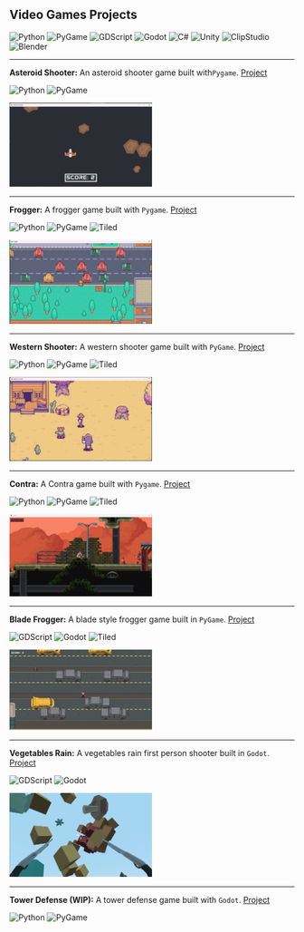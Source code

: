 ## Video Games Projects

![Python](https://img.shields.io/badge/-Python-000000?style=flat&logo=Python)
![PyGame](https://img.shields.io/badge/-PyGame-000000?style=flat&logo=PyGame)
![GDScript](https://img.shields.io/badge/-GDScript-000000?style=flat&logo=GDScript)
![Godot](https://img.shields.io/badge/-Godot-000000?style=flat&logo=Godot-Engine)
![C#](https://img.shields.io/badge/-CS-000000?style=flat&logo=CSharp)
![Unity](https://img.shields.io/badge/-Unity-000000?style=flat&logo=Unity)
![ClipStudio](https://img.shields.io/badge/-ClipStudioPaint-000000?style=flat&logo=ClipStudio)
![Blender](https://img.shields.io/badge/-Blender-000000?style=flat&logo=Blender)

---

**Asteroid Shooter:** An asteroid shooter game built with`Pygame`. [Project](
https://github.com/danvargg/asteroid_shooter)

![Python](https://img.shields.io/badge/-Python-000000?style=flat&logo=Python)
![PyGame](https://img.shields.io/badge/-PyGame-000000?style=flat&logo=PyGame)

<img width=50% height=50%  src="https://github.com/danvargg/asteroid_shooter/blob/main/images/asteroid_01.png">

---

**Frogger:** A frogger game built with `Pygame`. [Project](https://github.com/danvargg/frogger/tree/main)

![Python](https://img.shields.io/badge/-Python-000000?style=flat&logo=Python)
![PyGame](https://img.shields.io/badge/-PyGame-000000?style=flat&logo=PyGame)
![Tiled](https://img.shields.io/badge/-Tiled-000000?style=flat&logo=Tiled)

<img width=50% height=50%  src="https://github.com/danvargg/frogger/blob/main/images/frogger01.png">

---

**Western Shooter:** A western shooter game built with `PyGame`. [Project](https://github.com/danvargg/western_shooter)

![Python](https://img.shields.io/badge/-Python-000000?style=flat&logo=Python)
![PyGame](https://img.shields.io/badge/-PyGame-000000?style=flat&logo=PyGame)
![Tiled](https://img.shields.io/badge/-Tiled-000000?style=flat&logo=Tiled)

<img width=50% height=50%  src="https://github.com/danvargg/western_shooter/blob/main/images/shooter_00.png">

---

**Contra:** A Contra game built with `Pygame`. [Project](https://github.com/danvargg/contra)

![Python](https://img.shields.io/badge/-Python-000000?style=flat&logo=Python)
![PyGame](https://img.shields.io/badge/-PyGame-000000?style=flat&logo=PyGame)
![Tiled](https://img.shields.io/badge/-Tiled-000000?style=flat&logo=Tiled)

<img width=50% height=50%  src="https://github.com/danvargg/contra/blob/main/images/image00.png">

---

**Blade Frogger:** A blade style frogger game built in `PyGame`. [Project](https://github.com/danvargg/blade_frogger)

![GDScript](https://img.shields.io/badge/-GDScript-000000?style=flat&logo=GDScript)
![Godot](https://img.shields.io/badge/-Godot-000000?style=flat&logo=Godot-Engine)
![Tiled](https://img.shields.io/badge/-Tiled-000000?style=flat&logo=Tiled)

<img width=50% height=50%  src="https://github.com/danvargg/blade_frogger/blob/master/images/image00.png">

---

**Vegetables Rain:** A vegetables rain first person shooter built in `Godot`. [Project](https://github.com/danvargg/vegetable_rain/tree/master)

![GDScript](https://img.shields.io/badge/-GDScript-000000?style=flat&logo=GDScript)
![Godot](https://img.shields.io/badge/-Godot-000000?style=flat&logo=Godot-Engine)

<img width=50% height=50%  src="https://github.com/danvargg/vegetable_rain/blob/master/images/screen_03.png">

---

**Tower Defense (WIP):** A tower defense game built with `Godot`. [Project](https://github.com/danvargg/tower_defense)

![Python](https://img.shields.io/badge/-Python-000000?style=flat&logo=Python)
![PyGame](https://img.shields.io/badge/-PyGame-000000?style=flat&logo=PyGame)
